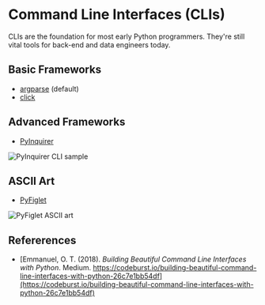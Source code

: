 # Command Line Interfaces (CLIs)
CLIs are the foundation for most early Python programmers. They're still vital tools for back-end and data engineers today.

## Basic Frameworks
- [argparse](https://docs.python.org/3/library/argparse.html) (default)
- [click](click.palletsprojects.com/)

## Advanced Frameworks
- [PyInquirer](https://github.com/CITGuru/PyInquirer/)

![PyInquirer CLI sample](https://raw.githubusercontent.com/citguru/PyInquirer/master/docs/images/checkbox-prompt.png)

## ASCII Art
- [PyFiglet](https://github.com/pwaller/pyfiglet)

![PyFiglet ASCII art](https://miro.medium.com/max/1096/1*gNhlnLvu9ATshqhbRVpM6g.png)

## Refererences
- [Emmanuel, O. T. (2018). *Building Beautiful Command Line Interfaces with Python*. Medium. https://codeburst.io/building-beautiful-command-line-interfaces-with-python-26c7e1bb54df](https://codeburst.io/building-beautiful-command-line-interfaces-with-python-26c7e1bb54df)
